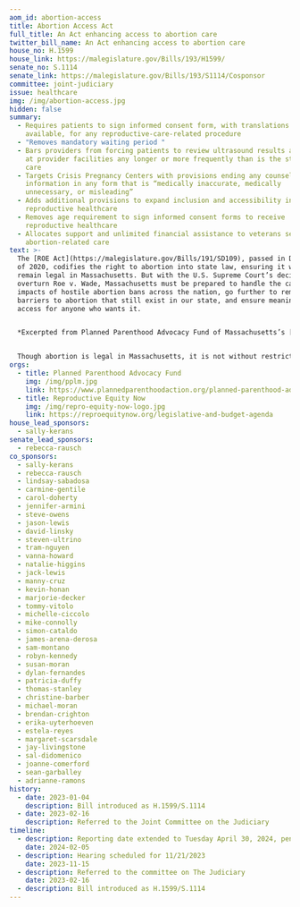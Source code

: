 ```yaml
---
aom_id: abortion-access
title: Abortion Access Act
full_title: An Act enhancing access to abortion care
twitter_bill_name: An Act enhancing access to abortion care
house_no: H.1599
house_link: https://malegislature.gov/Bills/193/H1599/
senate_no: S.1114
senate_link: https://malegislature.gov/Bills/193/S1114/Cosponsor
committee: joint-judiciary
issue: healthcare
img: /img/abortion-access.jpg
hidden: false
summary:
  - Requires patients to sign informed consent form, with translations
    available, for any reproductive-care-related procedure
  - "Removes mandatory waiting period "
  - Bars providers from forcing patients to review ultrasound results and appear
    at provider facilities any longer or more frequently than is the standard of
    care
  - Targets Crisis Pregnancy Centers with provisions ending any counseling or
    information in any form that is “medically inaccurate, medically
    unnecessary, or misleading”
  - Adds additional provisions to expand inclusion and accessibility in
    reproductive healthcare
  - Removes age requirement to sign informed consent forms to receive
    reproductive healthcare
  - Allocates support and unlimited financial assistance to veterans seeking
    abortion-related care
text: >-
  The [ROE Act](https://malegislature.gov/Bills/191/SD109), passed in December
  of 2020, codifies the right to abortion into state law, ensuring it will
  remain legal in Massachusetts. But with the U.S. Supreme Court’s decision to
  overturn Roe v. Wade, Massachusetts must be prepared to handle the cascading
  impacts of hostile abortion bans across the nation, go further to remove
  barriers to abortion that still exist in our state, and ensure meaningful
  access for anyone who wants it.


  *Excerpted from Planned Parenthood Advocacy Fund of Massachusetts’s [Legislative Agenda](https://www.plannedparenthoodaction.org/planned-parenthood-advocacy-fund-massachusetts-inc/issues/leg-agenda)*


  Though abortion is legal in Massachusetts, it is not without restriction. This bill would further remove medically unnecessary barriers to abortion that often delay and/or stigmatize abortion care including several TRAP policies like unnecessary waiting periods for health-related information, ultrasounds inconsistent with the standard of care and review, and medically unnecessary regulations on facilities. It would also require the Department of Public Health to publicize information on where residents can find legitimate reproductive health care providers and invest in public education efforts to combat mis- and dis-information from anti-abortion organizations targeting pregnant people.
orgs:
  - title: Planned Parenthood Advocacy Fund
    img: /img/pplm.jpg
    link: https://www.plannedparenthoodaction.org/planned-parenthood-advocacy-fund-massachusetts-inc/issues/leg-agenda
  - title: Reproductive Equity Now
    img: /img/repro-equity-now-logo.jpg
    link: https://reproequitynow.org/legislative-and-budget-agenda
house_lead_sponsors:
  - sally-kerans
senate_lead_sponsors:
  - rebecca-rausch
co_sponsors:
  - sally-kerans
  - rebecca-rausch
  - lindsay-sabadosa
  - carmine-gentile
  - carol-doherty
  - jennifer-armini
  - steve-owens
  - jason-lewis
  - david-linsky
  - steven-ultrino
  - tram-nguyen
  - vanna-howard
  - natalie-higgins
  - jack-lewis
  - manny-cruz
  - kevin-honan
  - marjorie-decker
  - tommy-vitolo
  - michelle-ciccolo
  - mike-connolly
  - simon-cataldo
  - james-arena-derosa
  - sam-montano
  - robyn-kennedy
  - susan-moran
  - dylan-fernandes
  - patricia-duffy
  - thomas-stanley
  - christine-barber
  - michael-moran
  - brendan-crighton
  - erika-uyterhoeven
  - estela-reyes
  - margaret-scarsdale
  - jay-livingstone
  - sal-didomenico
  - joanne-comerford
  - sean-garballey
  - adrianne-ramons
history:
  - date: 2023-01-04
    description: Bill introduced as H.1599/S.1114
  - date: 2023-02-16
    description: Referred to the Joint Committee on the Judiciary
timeline:
  - description: Reporting date extended to Tuesday April 30, 2024, pending concurrence
    date: 2024-02-05
  - description: Hearing scheduled for 11/21/2023
    date: 2023-11-15
  - description: Referred to the committee on The Judiciary
    date: 2023-02-16
  - description: Bill introduced as H.1599/S.1114
---
```

